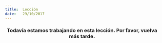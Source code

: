 ```yaml
---
title:  Lección
date:   29/10/2017
---
```


### <center>Todavía estamos trabajando en esta lección. Por favor, vuelva más tarde.</center>